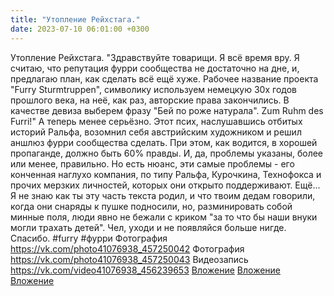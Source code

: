 ```yaml
---
title: "Утопление Рейхстага."
date: 2023-07-10 06:01:00 +0300
---
```


Утопление Рейхстага.
"Здравствуйте товарищи. Я всё время вру. Я считаю, что репутация фурри сообщества не достаточно на дне, и, предлагаю план, как сделать всё ещё хуже. Рабочее название проекта "Furry Sturmtruppen", символику используем немецкую 30х годов прошлого века, на неё, как раз, авторские права закончились. В качестве девиза выберем фразу "Бей по роже натурала".
Zum Ruhm des Furri!"
А теперь менее серьёзно.
Этот псих, наслушавшись отбитых историй Ральфа, возомнил себя австрийским художником и решил аншлюз фурри сообщества сделать.
При этом, как водится, в хорошей пропаганде, должно быть 60% правды. И, да, проблемы указаны, более или менее, правильно. Но есть нюанс, эти самые проблемы - его конченная наглухо компания, по типу Ральфа, Курочкина, Технофокса и прочих мерзких личностей, которых они открыто поддерживают.
Ещё... Я не знаю как ты эту часть текста родил, и что твоим дедам говорили, когда они снаряды к пушке подносили, но, разминировать собой минные поля, люди явно не бежали с криком "за то что бы наши внуки могли трахать детей".
Чел, уходи и не появляйся больше нигде. Спасибо.
#furry #фурри
Фотография
<a class="vk-attach" href="https://vk.com/photo41076938_457250042">https://vk.com/photo41076938_457250042</a>
Фотография
<a class="vk-attach" href="https://vk.com/photo41076938_457250043">https://vk.com/photo41076938_457250043</a>
Видеозапись
<a class="vk-attach" href="https://vk.com/video41076938_456239653">https://vk.com/video41076938_456239653</a>
<a class="vk-attach" href="https://vk.com/photo41076938_457250042">Вложение</a>
<a class="vk-attach" href="https://vk.com/photo41076938_457250043">Вложение</a>
<a class="vk-attach" href="https://vk.com/video41076938_456239653">Вложение</a>
